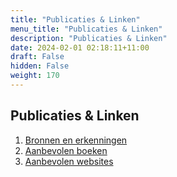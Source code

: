 ```yaml
---
title: "Publicaties & Linken"
menu_title: "Publicaties & Linken"
description: "Publicaties & Linken"
date: 2024-02-01 02:18:11+11:00
draft: False
hidden: False
weight: 170
---
```

## Publicaties & Linken

1. [Bronnen en erkenningen](/17-nl-publications-links/17-1-nl-sources-acknowledgements/)
2. [Aanbevolen boeken](/17-nl-publications-links/17-2-nl-recommended-books/)
3. [Aanbevolen websites](/17-nl-publications-links/17-3-nl-recommended-websites/)
